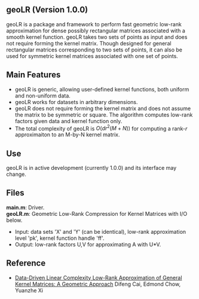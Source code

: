 ## geoLR (Version 1.0.0)
geoLR is a package and framework to perform fast geometric low-rank approximation for dense possibly rectangular matrices associated with a smooth kernel function. geoLR takes two sets of points as input and does not require forming the kernel matrix. Though designed for general rectangular matrices corresponding to two sets of points, it can also be used for symmetric kernel matrices associated with one set of points.


## Main Features
* geoLR is generic, allowing user-defined kernel functions, both uniform and non-uniform data. 
* geoLR works for datasets in arbitrary dimensions.
* geoLR does not require forming the kernel matrix and does not assume the matrix to be symmetric or square. The algorithm computes low-rank factors given data and kernel function only.
* The total complexity of geoLR is $O(dr^2(M+N))$ for computing a rank-$r$ approximaiton to an M-by-N kernel matrix.

## Use
geoLR is in active development (currently 1.0.0) and its interface may change.

## Files
**main.m**: Driver.    
**geoLR.m**: Geometric Low-Rank Compression for Kernel Matrices with I/O below.

* Input: data sets 'X' and 'Y' (can be identical), low-rank approximation level 'pk', kernel function handle 'ff'.
* Output: low-rank factors U,V for approximating A with U*V.

## Reference
 -  [Data-Driven Linear Complexity Low-Rank Approximation of General Kernel Matrices: A Geometric Approach](https://arxiv.org/abs/2212.12674) Difeng Cai, Edmond Chow, Yuanzhe Xi

